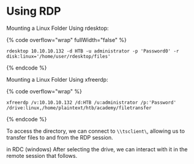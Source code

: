 # Using RDP

Mounting a Linux Folder Using rdesktop:

{% code overflow="wrap" fullWidth="false" %}
```
rdesktop 10.10.10.132 -d HTB -u administrator -p 'Password0' -r disk:linux='/home/user/rdesktop/files'
```
{% endcode %}

Mounting a Linux Folder Using xfreerdp:

{% code overflow="wrap" %}
```
xfreerdp /v:10.10.10.132 /d:HTB /u:administrator /p:'Password' /drive:linux,/home/plaintext/htb/academy/filetransfer
```
{% endcode %}

To access the directory, we can connect to `\\tsclient\`, allowing us to transfer files to and from the RDP session.



in RDC (windows) After selecting the drive, we can interact with it in the remote session that follows.
